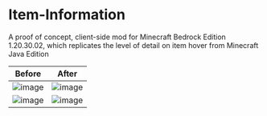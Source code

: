 # Item-Information

A proof of concept, client-side mod for Minecraft Bedrock Edition 1.20.30.02, which replicates the level of detail on item hover from Minecraft Java Edition

| Before                                                                                                         | After                                                                                                          |
|----------------------------------------------------------------------------------------------------------------|----------------------------------------------------------------------------------------------------------------|
| ![image](https://github.com/FrederoxDev/Item-Information/assets/69014593/9c88fc67-bcfe-4c36-a478-d7dd997e7905) | ![image](https://github.com/FrederoxDev/Item-Information/assets/69014593/01e3108f-4e69-45d8-b211-294398b34453) |
| ![image](https://github.com/FrederoxDev/Item-Information/assets/69014593/670af78e-bb0b-4f46-a42f-217e2ab7c530) | ![image](https://github.com/FrederoxDev/Item-Information/assets/69014593/aa95f08a-4df7-4494-8c8e-5331ce8ffc2b) |
